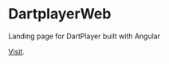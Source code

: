 # DartplayerWeb

Landing page for DartPlayer built with Angular

[Visit](https://dartplayer-94fe5.web.app/).
